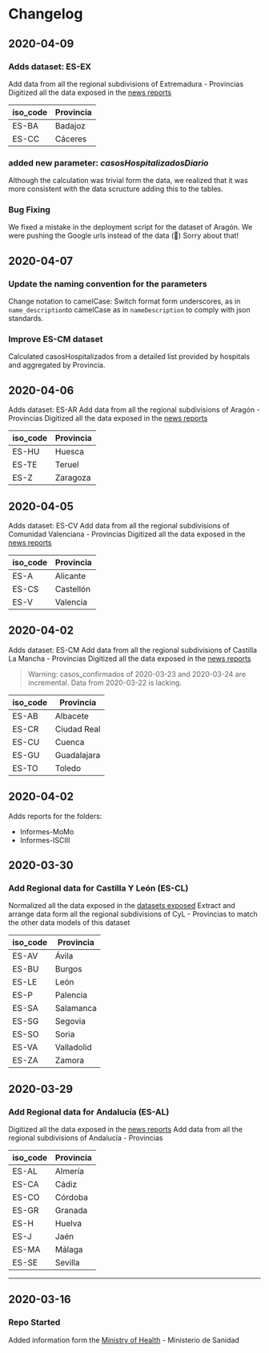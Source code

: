 # Changelog

## 2020-04-09

### Adds dataset: ES-EX
Add data from all the regional subdivisions of Extremadura - Provincias
Digitized all the data exposed in the [news reports](http://www.juntaex.es/comunicacion/hemeroteca)

| iso_code | Provincia |
| -------- | --------- |
| ES-BA    | Badajoz   |
| ES-CC    | Cáceres   |
 
### added new parameter: *casosHospitalizadosDiario*
Although the calculation was trivial form the data, we realized that it was more consistent with the data scructure adding this to the tables.

### Bug Fixing
We fixed a mistake in the deployment script for the dataset of Aragón. We were pushing the Google urls instead of the data (:facepalm:)
Sorry about that!

## 2020-04-07

### Update the naming convention for the parameters
Change notation to camelCase: Switch format form underscores, as in `name_description`to camelCase as in `nameDescription` to comply with json standards.

### Improve ES-CM dataset

Calculated casosHospitalizados from a detailed list provided by hospitals and aggregated by Provincia.




## 2020-04-06
Adds dataset: ES-AR
Add data from all the regional subdivisions of Aragón - Provincias
Digitized all the data exposed in the [news reports](http://www.aragonhoy.net/index.php/mod.noticias/mem.listadoArea/area.1050/relmenu.9/regini.60)

| iso_code | Provincia |
| -------- | --------- |
| ES-HU    | Huesca    |
| ES-TE    | Teruel    |
| ES-Z     | Zaragoza  |

## 2020-04-05
Adds dataset: ES-CV
Add data from all the regional subdivisions of Comunidad Valenciana - Provincias
Digitized all the data exposed in the [news reports](https://www.gva.es/va/inicio/area_de_prensa/ap_notas_prensa?tipoContenido=26&zona=21&botonBuscar=buscar&busquedaorganismo=3.07)

| iso_code | Provincia |
| -------- | --------- |
| ES-A     | Alicante  |
| ES-CS    | Castellón |
| ES-V     | Valencia  |


## 2020-04-02
Adds dataset: ES-CM
Add data from all the regional subdivisions of Castilla La Mancha - Provincias
Digitized all the data exposed in the [news reports](https://sanidad.castillalamancha.es/notas-de-prensa)


> Warning: casos_confirmados of 2020-03-23 and 2020-03-24 are incremental. Data from 2020-03-22 is lacking.


| iso_code | Provincia   |
| -------- | ----------- |
| ES-AB    | Albacete    |
| ES-CR    | Ciudad Real |
| ES-CU    | Cuenca      |
| ES-GU    | Guadalajara |
| ES-TO    | Toledo      |



## 2020-04-02

Adds reports for the folders:

* Informes-MoMo
* Informes-ISCIII


## 2020-03-30

### Add Regional data for Castilla Y León (ES-CL)

Normalized all the data exposed in the [datasets exposed](https://analisis.datosabiertos.jcyl.es/pages/coronavirus/situacin-actual#descarga-de-datasets)
Extract and arrange data form all the regional subdivisions of CyL - Provincias to match the other data models of this dataset

| iso_code | Provincia  |
| -------- | ---------- |
| ES-AV    | Ávila      |
| ES-BU    | Burgos     |
| ES-LE    | León       |
| ES-P     | Palencia   |
| ES-SA    | Salamanca  |
| ES-SG    | Segovia    |
| ES-SO    | Soria      |
| ES-VA    | Valladolid |
| ES-ZA    | Zamora     |


## 2020-03-29

### Add Regional data for Andalucía (ES-AL)

Digitized all the data exposed in the [news reports](https://www.juntadeandalucia.es/organismos/saludyfamilias/areas/salud-vida/paginas/coronavirus-comunicados-anteriores.html)
Add data from all the regional subdivisions of Andalucía - Provincias

| iso_code | Provincia |
| -------- | --------- |
| ES-AL    | Almería   |
| ES-CA    | Cádiz     |
| ES-CO    | Córdoba   |
| ES-GR    | Granada   |
| ES-H     | Huelva    |
| ES-J     | Jaén      |
| ES-MA    | Málaga    |
| ES-SE    | Sevilla   |
----

## 2020-03-16

### Repo Started

Added information form the [Ministry of Health](https://www.mscbs.gob.es/profesionales/saludPublica/ccayes/alertasActual/nCov-China/situacionActual.htm) - Ministerio de Sanidad